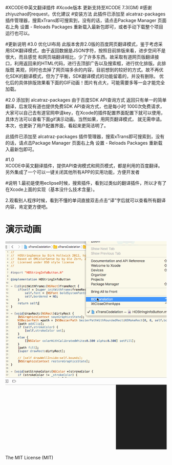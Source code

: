 #XCODE中英文翻译插件
#Xcode版本  更新支持至XCODE 7.3(GM)
#感谢zhiyuzhao的request，优化建议
#安装方法
此插件已添加至 alcatraz-packages 插件管理器，搜索xTrans即可搜索到，没有的话，请点击Package Manager 页面右上角 设置 - Reloads Packages 重新载入最新包即可，或者手动下载整个项目运行也可以。

#更新说明
#3.0 优化UI布局
此版本舍弃2.0版的百度网页翻译模式，鉴于考虑采用SDK翻译模式，由于返回数据是JSON字符，按照目前排版来看，进步空间不是很大，而且感觉
和网页端翻译相比，少了许多东西。故采取有道网页版翻译接口，利用返回来的HTML代码，进行去顶部广告以及搜索框，进行优化排版。此排版既
美观，同时也去掉了网页端多余的内容，目前想到的较好的方式。故不再优化SDK的翻译模式，但为了平衡，SDK翻译模式的功能留着的，并没有删除。
优化后的具体排版效果看下面的GIF动画！图片有点大，可能需要多等一会才能完全加载。

#2.0  添加到 alcatraz-packages
由于百度SDK API查询方式 返回只有单一的简单翻译，后发现有道也提供免费SDK API查询方式，也是每小时 1000次免费请求，大家可以自己去有道官网申请key，在Xcode的插件配置界面配置下就可以使用，具体方法可以查看下面gif演示动画。当然如果，用网页翻译模式，
就无需申请。本次，也更新了用户配置界面，看起来更简洁明了。  
  
此插件已添加至 alcatraz-packages 插件管理器，搜索xTrans即可搜索到，没有的话，请点击Package Manager 页面右上角 设置 - Reloads Packages 重新载入最新包即可。  
  
#1.0  
XCODE中英文翻译插件，提供API查询模式和网页模式，都是利用的百度翻译。另外集成了一个可以一键关闭其他所有APP的实用功能，方便开发者

#说明
1.最初是使用eclipse时候，搜索插件，看到过类似的翻译插件，所以才有了在Xcode上面的实现（基本没什么技术含量）。

2.观看别人程序时候，看到不懂的单词直接双击点击“译”字后就可以查看所有翻译内容，肯定更方便吧。

# 演示动画 #
![演示](https://github.com/AsTryE/Images/blob/master/Resoures/xTransCodelation2.gif)

The MIT License (MIT)
